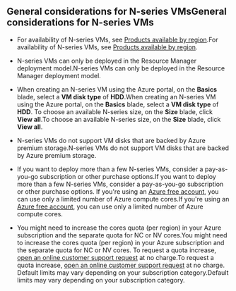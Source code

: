 ## <a name="general-considerations-for-n-series-vms"></a><span data-ttu-id="bc7ad-101">General considerations for N-series VMs</span><span class="sxs-lookup"><span data-stu-id="bc7ad-101">General considerations for N-series VMs</span></span>

* <span data-ttu-id="bc7ad-102">For availability of N-series VMs, see [Products available by region](https://azure.microsoft.com/en-us/regions/services/).</span><span class="sxs-lookup"><span data-stu-id="bc7ad-102">For availability of N-series VMs, see [Products available by region](https://azure.microsoft.com/en-us/regions/services/).</span></span>

* <span data-ttu-id="bc7ad-103">N-series VMs can only be deployed in the Resource Manager deployment model.</span><span class="sxs-lookup"><span data-stu-id="bc7ad-103">N-series VMs can only be deployed in the Resource Manager deployment model.</span></span>

* <span data-ttu-id="bc7ad-104">When creating an N-series VM using the Azure portal, on the **Basics** blade, select a **VM disk type** of **HDD**.</span><span class="sxs-lookup"><span data-stu-id="bc7ad-104">When creating an N-series VM using the Azure portal, on the **Basics** blade, select a **VM disk type** of **HDD**.</span></span> <span data-ttu-id="bc7ad-105">To choose an available N-series size, on the **Size** blade, click **View all**.</span><span class="sxs-lookup"><span data-stu-id="bc7ad-105">To choose an available N-series size, on the **Size** blade, click **View all**.</span></span>

* <span data-ttu-id="bc7ad-106">N-series VMs do not support VM disks that are backed by Azure premium storage.</span><span class="sxs-lookup"><span data-stu-id="bc7ad-106">N-series VMs do not support VM disks that are backed by Azure premium storage.</span></span>

* <span data-ttu-id="bc7ad-107">If you want to deploy more than a few N-series VMs, consider a pay-as-you-go subscription or other purchase options.</span><span class="sxs-lookup"><span data-stu-id="bc7ad-107">If you want to deploy more than a few N-series VMs, consider a pay-as-you-go subscription or other purchase options.</span></span> <span data-ttu-id="bc7ad-108">If you're using an [Azure free account](https://azure.microsoft.com/free/), you can use only a limited number of Azure compute cores.</span><span class="sxs-lookup"><span data-stu-id="bc7ad-108">If you're using an [Azure free account](https://azure.microsoft.com/free/), you can use only a limited number of Azure compute cores.</span></span>

* <span data-ttu-id="bc7ad-109">You might need to increase the cores quota (per region) in your Azure subscription and the separate quota for NC or NV cores.</span><span class="sxs-lookup"><span data-stu-id="bc7ad-109">You might need to increase the cores quota (per region) in your Azure subscription and the separate quota for NC or NV cores.</span></span> <span data-ttu-id="bc7ad-110">To request a quota increase, [open an online customer support request](../articles/azure-supportability/how-to-create-azure-support-request.md) at no charge.</span><span class="sxs-lookup"><span data-stu-id="bc7ad-110">To request a quota increase, [open an online customer support request](../articles/azure-supportability/how-to-create-azure-support-request.md) at no charge.</span></span> <span data-ttu-id="bc7ad-111">Default limits may vary depending on your subscription category.</span><span class="sxs-lookup"><span data-stu-id="bc7ad-111">Default limits may vary depending on your subscription category.</span></span>







